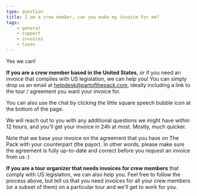 ```yaml
---
type: question
title: I am a crew member, can you make my invoice for me?
tags:
    - general
    - support
    - invoices
    - taxes
---
```


Yes we can!

**If you are a crew member based in the United States**, or if you need an invoice that complies with US legislation, we can help you!
You can simply drop us an email at helpdesk@partofthepack.com, ideally including a link to the tour / agreement you want your invoice for.

You can also use the chat by clicking the little square speech bubble icon at the bottom of the page.

We will reach out to you with any additional questions we might have within 12 hours, and you'll get your invoice in 24h at most. Mostly, much quicker.

Note that we base your invoice on the agreement that you have on The Pack with your counterpart (the payor). 
In other words, please make sure the agreement is fully up-to-date and correct before you request an invoice from us :)  

**If you are a tour organizer that needs invoices for crew members** that comply with US legislation, we can also help you.
Feel free to follow the process above, but tell us that you need invoices for all your crew members (or a subset of them) on a particular tour and we'll get to work for you.

